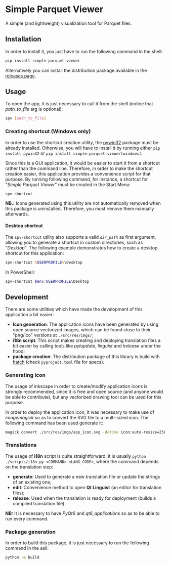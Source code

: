 # Simple Parquet Viewer

A simple (and lightweight) visualization tool for Parquet files.

## Installation

In order to install it, you just have to run the following command in the shell:

```sh
pip install simple-parquet-viewer
```

Alternatively you can install the distribution package available in the [releases page](https://github.com/mauromascarenhas/simple-parquet-viewer/releases).

## Usage

To open the app, it is just necessary to call it from the shell (notice that *path_to_file* arg is optional):

```sh
spv [path_to_file]
```

### Creating shortcut (Windows only)

In order to use the shortcut creation utility, the [pywin32](https://pypi.org/project/pywin32/) package must be already installed. Otherwise, you will have to install it by running either `pip install pywin32` or `pip install simple-parquet-viewer[windows]`.

Since this is a GUI application, it would be easier to start it from a shortcut rather than the command line. Therefore, in order to make the shortcut creation easier, this application provides a convenience script for that purpose. By running following command, for instance, a shortcut for "*Simple Parquet Viewer*" must be created in the Start Menu:

```cmd
spv-shortcut
```

**NB.:** Icons generated using this utility are not automatically removed when this package is uninstalled. Therefore, you must remove them manually afterwards.

#### Desktop shortcut

The `spv-shortcut` utility also supports a valid *`dir_path`* as first argument, allowing you to generate a shortcut in custom directories, such as "*Desktop*". The following example demonstrates how to create a desktop shortcut for this application:

```cmd
spv-shortcut %USERPROFILE%\Desktop
```

In PowerShell:

```powershell
spv-shortcut $env:USERPROFILE\Desktop
```

## Development

There are some utilities which have made the development of this application a bit easier:

- **Icon generation**: The application icons have been generated by using open source vectorized images, which can be found close to their "png/ico" versions at `./src/res/imgs/`;
- **i18n script**: This script makes creating and deploying translation files a bit easier by calling tools like *pylupdate*, *linguist* and *lrelease* under the hood;
- **package creation**: The distribution package of this library is build with [hatch](https://hatch.pypa.io/latest/) (check `pyproject.toml` file for specs).

### Generating icon

The usage of inkscape in order to create/modify application icons is strongly recommended, since it is free and open source (and anyone would be able to contribute), but any vectorized drawing tool can be used for this purpose.

In order to deploy the application icon, it was necessary to make use of *imagemagick* so as to convert the SVG file to a multi-sized icon. The following command has been used generate it:

```sh
magick convert ./src/res/imgs/app_icon.svg -define icon:auto-resize=256,128,48,32,16 -background none -fuzz 10% -transparent white  ./src/res/imgs/app_icon.ico
```

### Translations

The usage of **i18n** script is quite straightforward: it is usually `python ./scripts/i18n.py <COMMAND> <LANG_CODE>`, where the command depends on the translation step:

- **generate**: Used to generate a new translation file or update the strings of an existing one;
- **edit**: Convenience method to open **Qt Linguist** (an editor for translation files);
- **release**: Used when the translation is ready for deployment (builds a compiled translation file).

**NB:** It is necessary to have *PyQt6* and *qt6_applications* so as to be able to run every command.

### Package generation

In order to build this package, it is just necessary to run the following command in the sell:

```sh
python -m build
```
